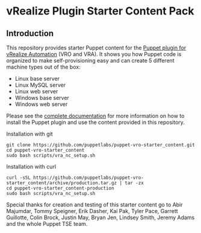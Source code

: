 # vRealize Plugin Starter Content Pack

## Introduction 

This repository provides starter Puppet content for the [Puppet plugin for vRealize Automation](https://solutionexchange.vmware.com/admin/products/133777) (VRO and VRA). It shows you how Puppet code is organized to make self-provisioning easy and can create 5 different machine types out of the box: 
- Linux base server
- Linux MySQL server
- Linux web server
- Windows base server
- Windows web server

Please see the [complete documentation](https://docs.puppet.com/pe/latest/vro_intro.html) for more information on how to install the Puppet plugin and use the content provided in this repository.

Installation with git
```
git clone https://github.com/puppetlabs/puppet-vro-starter_content.git
cd puppet-vro-starter_content
sudo bash scripts/vra_nc_setup.sh
```

Installation with curl
```
curl -sSL https://github.com/puppetlabs/puppet-vro-starter_content/archive/production.tar.gz | tar -zx
cd puppet-vro-starter_content-production
sudo bash scripts/vra_nc_setup.sh
```

Special thanks for creation and testing of this starter content go to Abir Majumdar, Tommy Speigner, Erik Dasher, Kai Pak, Tyler Pace, Garrett Guillotte, Colin Brock, Justin May, Bryan Jen, Lindsey Smith, Jeremy Adams and the whole Puppet TSE team.
